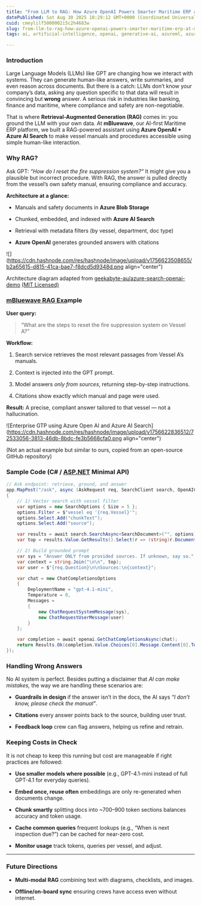 ```yaml
---
title: "From LLM to RAG: How Azure OpenAI Powers Smarter Maritime ERP at mBluewave"
datePublished: Sat Aug 30 2025 18:29:12 GMT+0000 (Coordinated Universal Time)
cuid: cmeylilf5000002i5c2h4683w
slug: from-llm-to-rag-how-azure-openai-powers-smarter-maritime-erp-at-mbluewave
tags: ai, artificial-intelligence, openai, generative-ai, azureml, azure-openai, rag

---
```


### Introduction

Large Language Models (LLMs) like GPT are changing how we interact with systems. They can generate human-like answers, write summaries, and even reason across documents. But there is a catch: LLMs don’t know your company’s data, asking any question specific to that data will result in convincing but **wrong** answer. A serious risk in industries like banking, finance and maritime, where compliance and safety are non-negotiable.

That is where **Retrieval-Augmented Generation (RAG)** comes in: you ground the LLM with your own data. At **mBluewave**, our AI-first Maritime ERP platform, we built a RAG-powered assistant using **Azure OpenAI + Azure AI Search** to make vessel manuals and procedures accessible using simple human-like interaction.

### Why RAG?

Ask GPT: *“How do I reset the fire suppression system?”* It might give you a plausible but incorrect procedure. With RAG, the answer is pulled directly from the vessel’s own safety manual, ensuring compliance and accuracy.

**Architecture at a glance:**

* Manuals and safety documents in **Azure Blob Storage**
    
* Chunked, embedded, and indexed with **Azure AI Search**
    
* Retrieval with metadata filters (by vessel, department, doc type)
    
* **Azure OpenAI** generates grounded answers with citations
    

![](https://cdn.hashnode.com/res/hashnode/image/upload/v1756623508655/b2a65615-d815-41ca-bae7-f8dcd5d9348d.png align="center")

Architecture diagram adapted from [geekabyte-au/azure-search-openai-demo](https://github.com/geekabyte-au/azure-search-openai-demo) [(MIT Licensed)](https://github.com/geekabyte-au/azure-search-openai-demo)

### [mBluewave RAG Exa](https://github.com/geekabyte-au/azure-search-openai-demo?utm_source=chatgpt.com)mple

**User query:**

> “What are the steps to reset the fire suppression system on Vessel A?”

**Workflow:**

1. Search service retrieves the most relevant passages from Vessel A’s manuals.
    
2. Context is injected into the GPT prompt.
    
3. Model answers *only from sources*, returning step-by-step instructions.
    
4. Citations show exactly which manual and page were used.
    

**Result:** A precise, compliant answer tailored to that vessel — not a hallucination.

![Enterprise GTP using Azure Open AI and Azure AI Search](https://cdn.hashnode.com/res/hashnode/image/upload/v1756622836512/72533056-3813-46db-8bdc-fe3b5668cfa0.png align="center")

(Not an actual example but similar to ours, copied from an open-source GitHub repository)

### Sample Code (C# / [ASP.NET](http://ASP.NET) Minimal API)

```csharp
// Ask endpoint: retrieve, ground, and answer
app.MapPost("/ask", async (AskRequest req, SearchClient search, OpenAIClient openai) =>
{
    // 1) Vector search with vessel filter
    var options = new SearchOptions { Size = 5 };
    options.Filter = $"vessel eq '{req.Vessel}'";
    options.Select.Add("chunkText");
    options.Select.Add("source");

    var results = await search.SearchAsync<SearchDocument>("", options);
    var top = results.Value.GetResults().Select(r => (string)r.Document["chunkText"]).ToList();

    // 2) Build grounded prompt
    var sys = "Answer ONLY from provided sources. If unknown, say so.";
    var context = string.Join("\n\n", top);
    var user = $"{req.Question}\n\nSources:\n{context}";

    var chat = new ChatCompletionsOptions
    {
        DeploymentName = "gpt-4.1-mini",
        Temperature = 0,
        Messages =
        {
            new ChatRequestSystemMessage(sys),
            new ChatRequestUserMessage(user)
        }
    };

    var completion = await openai.GetChatCompletionsAsync(chat);
    return Results.Ok(completion.Value.Choices[0].Message.Content[0].Text);
});
```

### Handling Wrong Answers

No AI system is perfect. Besides putting a disclaimer that *AI can make mistakes,* the way we are handling these scenarios are:

* **Guardrails in design** if the answer isn’t in the docs, the AI says *“I don’t know, please check the manual”*.
    
* **Citations** every answer points back to the source, building user trust.
    
* **Feedback loop** crew can flag answers, helping us refine and retrain.
    

### Keeping Costs in Check

It is not cheap to keep this running but cost are manageable if right practices are followed:

* **Use smaller models where possible** (e.g., GPT-4.1-mini instead of full GPT-4.1 for everyday queries).
    
* **Embed once, reuse often** embeddings are only re-generated when documents change.
    
* **Chunk smartly** splitting docs into ~700–900 token sections balances accuracy and token usage.
    
* **Cache common queries** frequent lookups (e.g., “When is next inspection due?”) can be cached for near-zero cost.
    
* **Monitor usage** track tokens, queries per vessel, and adjust.
    

---

### Future Directions

* **Multi-modal RAG** combining text with diagrams, checklists, and images.
    
* **Offline/on-board sync** ensuring crews have access even without internet.